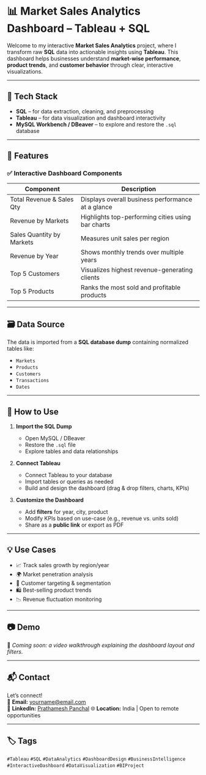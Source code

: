 # 📊 **Market Sales Analytics Dashboard – Tableau + SQL**

Welcome to my interactive **Market Sales Analytics** project, where I transform raw **SQL** data into actionable insights using **Tableau**. This dashboard helps businesses understand **market-wise performance**, **product trends**, and **customer behavior** through clear, interactive visualizations.

---

## 🧰 Tech Stack

- **SQL** – for data extraction, cleaning, and preprocessing  
- **Tableau** – for data visualization and dashboard interactivity  
- **MySQL Workbench / DBeaver** – to explore and restore the `.sql` database  

---

## 📌 Features

### ✅ Interactive Dashboard Components

| **Component**               | **Description**                                       |
|----------------------------|--------------------------------------------------------|
| Total Revenue & Sales Qty  | Displays overall business performance at a glance     |
| Revenue by Markets         | Highlights top-performing cities using bar charts     |
| Sales Quantity by Markets  | Measures unit sales per region                        |
| Revenue by Year            | Shows monthly trends over multiple years              |
| Top 5 Customers            | Visualizes highest revenue-generating clients         |
| Top 5 Products             | Ranks the most sold and profitable products           |

---

## 🗃️ Data Source

The data is imported from a **SQL database dump** containing normalized tables like:

- `Markets`
- `Products`
- `Customers`
- `Transactions`
- `Dates`


---

## 🚀 How to Use

1. **Import the SQL Dump**  
   - Open MySQL / DBeaver  
   - Restore the `.sql` file  
   - Explore tables and data relationships

2. **Connect Tableau**  
   - Connect Tableau to your database  
   - Import tables or queries as needed  
   - Build and design the dashboard (drag & drop filters, charts, KPIs)

3. **Customize the Dashboard**  
   - Add **filters** for year, city, product  
   - Modify KPIs based on use-case (e.g., revenue vs. units sold)  
   - Share as a **public link** or export as PDF

---

## 💡 Use Cases

- 📈 Track sales growth by region/year  
- 🌍 Market penetration analysis  
- 🎯 Customer targeting & segmentation  
- 🛍️ Best-selling product trends  
- 📉 Revenue fluctuation monitoring

---

## 📷 Demo

🎥 *Coming soon: a video walkthrough explaining the dashboard layout and filters.*


---

## 📬 Contact

Let’s connect!  
📧 **Email:** yourname@email.com  
🔗 **LinkedIn:** [Prathamesh Panchal]([https://www.linkedin.com/in/prathamesh-panchal](https://www.linkedin.com/in/prathamesh-panchal-72129120a/))  
🌐 **Location:** India | Open to remote opportunities  

---

## 🏷️ Tags

`#Tableau` `#SQL` `#DataAnalytics` `#DashboardDesign` `#BusinessIntelligence` `#InteractiveDashboard` `#DataVisualization` `#BIProject`
